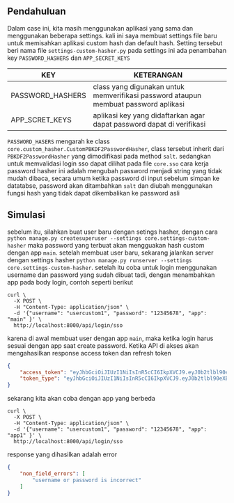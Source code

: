 ## Pendahuluan

Dalam case ini, kita masih menggunakan aplikasi yang sama dan menggunakan beberapa settings. kali ini saya membuat
settings file baru untuk memisahkan aplikasi custom hash dan default hash. Setting tersebut beri nama file `settings-custom-hasher.py`
pada settings ini ada penambahan key `PASSWORD_HASHERS` dan `APP_SECRET_KEYS`

| KEY | KETERANGAN |
| --- | ---------- |
 | PASSWORD_HASHERS | class yang digunakan untuk memverifikasi password ataupun membuat password aplikasi
| APP_SCRET_KEYS | aplikasi key yang didaftarkan agar dapat password dapat di verifikasi

`PASSWORD_HASERS` mengarah ke class `core.custom_hasher.CustomPBKDF2PasswordHasher`, class tersebut inherit dari `PBKDF2PasswordHasher`
yang dimodifikasi pada method `salt`. sedangkan untuk memvalidasi login sso dapat dilihat pada file `core.sso`
cara kerja password hasher ini adalah mengubah password menjadi string yang tidak mudah dibaca, secara umum ketika password
di input sebelum simpan ke datatabse, password akan ditambahkan `salt` dan diubah menggunakan fungsi hash yang tidak 
dapat dikembalikan ke password asli


## Simulasi

sebelum itu, silahkan buat user baru dengan setings hasher, dengan cara `python manage.py createsuperuser --settings core.settings-custom-hasher`
maka password yang terbuat akan mengguakan hash custom dengan app `main`. setelah membuat user baru, sekarang jalankan server dengan settings hasher
`python manage.py runserver --settings core.settings-custom-hasher`. setelah itu coba untuk login menggunakan username
dan password yang sudah dibuat tadi, dengan menambahkan app pada body login, contoh seperti berikut
```commandline
curl \
  -X POST \
  -H "Content-Type: application/json" \
  -d '{"username": "usercustom1", "password": "12345678", "app": "main" }' \
  http://localhost:8000/api/login/sso
```
karena di awal membuat user dengan app `main`, maka ketika login harus sesuai dengan app saat create password. Ketika API
di akses akan mengahasilkan response access token dan refresh token
```json
{
    "access_token": "eyJhbGciOiJIUzI1NiIsInR5cCI6IkpXVCJ9.eyJ0b2tlbl90eXBlIjoicmVmcmVzaCIsImV4cCI6MTczNjE3MzU1MiwiaWF0IjoxNzM1NTY4NzUyLCJqdGkiOiJiMzNmYTQ4NDVhNDg0NDkwYTFhZTYwNjI2M2VkNzRiMCIsInVzZXJfaWQiOjN9.KfLlfoXySmYT4yv0OD3ky29UNBqETGfLvYt6IY-BqT8",
    "token_type": "eyJhbGciOiJIUzI1NiIsInR5cCI6IkpXVCJ9.eyJ0b2tlbl90eXBlIjoiYWNjZXNzIiwiZXhwIjoxNzM1NTY5MDUyLCJpYXQiOjE3MzU1Njg3NTIsImp0aSI6ImIzNmMyYjFjODhkYTQ1YzU4OGFlMDM2MjA0MjlkNTkyIiwidXNlcl9pZCI6M30.nJuGirkeA7XS5NJdc56fHuhSSpNuSI9gXkvEyfWpfAQ"
}
```
sekarang kita akan coba dengan app yang berbeda
```commandline
curl \
  -X POST \
  -H "Content-Type: application/json" \
  -d '{"username": "usercustom1", "password": "12345678", "app": "app1" }' \
  http://localhost:8000/api/login/sso
```
response yang dihasilkan adalah error
```json
{
    "non_field_errors": [
        "username or password is incorrect"
    ]
}
```

